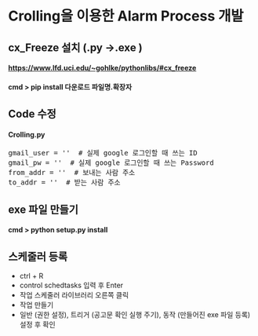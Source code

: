 # Crolling을 이용한 Alarm Process 개발

## cx_Freeze 설치 (.py ->.exe )
#### https://www.lfd.uci.edu/~gohlke/pythonlibs/#cx_freeze
#### cmd > pip install 다운로드 파일명.확장자

## Code 수정 
#### Crolling.py
<pre>
gmail_user = ''  # 실제 google 로그인할 때 쓰는 ID
gmail_pw = ''  # 실제 google 로그인할 때 쓰는 Password
from_addr = ''  # 보내는 사람 주소
to_addr = ''  # 받는 사람 주소
</pre>


## exe 파일 만들기
#### cmd > python setup.py install


## 스케줄러 등록
- ctrl + R 
- control schedtasks 입력 후 Enter
- 작업 스케줄러 라이브러리 오른쪽 클릭
- 작업 만들기 
- 일반 (권한 설정), 트리거 (공고문 확인 실행 주기), 동작 (만들어진 exe 파일 등록) 설정 후 확인
